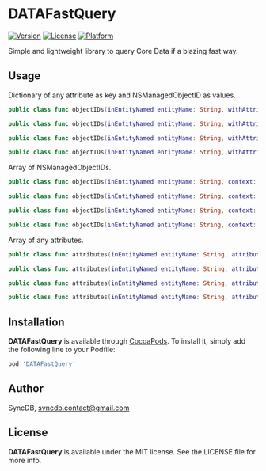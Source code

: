 # DATAFastQuery

[![Version](https://img.shields.io/cocoapods/v/DATAFastQuery.svg?style=flat)](http://cocoadocs.org/docsets/DATAFastQuery)
[![License](https://img.shields.io/cocoapods/l/DATAFastQuery.svg?style=flat)](http://cocoadocs.org/docsets/DATAFastQuery)
[![Platform](https://img.shields.io/cocoapods/p/DATAFastQuery.svg?style=flat)](http://cocoadocs.org/docsets/DATAFastQuery)

Simple and lightweight library to query Core Data if a blazing fast way.

## Usage

Dictionary of any attribute as key and NSManagedObjectID as values.

```swift
public class func objectIDs(inEntityNamed entityName: String, withAttributesNamed attributeName: String, context: NSManagedObjectContext) -> [AnyHashable : NSManagedObjectID]

public class func objectIDs(inEntityNamed entityName: String, withAttributesNamed attributeName: String, context: NSManagedObjectContext, predicate: NSPredicate?) -> [AnyHashable : NSManagedObjectID]

public class func objectIDs(inEntityNamed entityName: String, withAttributesNamed attributeName: String, context: NSManagedObjectContext, sortDescriptors: [NSSortDescriptor]) -> [AnyHashable : NSManagedObjectID]

public class func objectIDs(inEntityNamed entityName: String, withAttributesNamed attributeName: String, context: NSManagedObjectContext, predicate: NSPredicate, sortDescriptors: [NSSortDescriptor]) -> [AnyHashable : NSManagedObjectID]
```

Array of NSManagedObjectIDs.
```swift
public class func objectIDs(inEntityNamed entityName: String, context: NSManagedObjectContext) -> [NSManagedObjectID]

public class func objectIDs(inEntityNamed entityName: String, context: NSManagedObjectContext, predicate: NSPredicate) -> [NSManagedObjectID]

public class func objectIDs(inEntityNamed entityName: String, context: NSManagedObjectContext, sortDescriptors: [NSSortDescriptor]) -> [NSManagedObjectID]

public class func objectIDs(inEntityNamed entityName: String, context: NSManagedObjectContext, predicate: NSPredicate, sortDescriptors: [NSSortDescriptor]) -> [NSManagedObjectID]
```

Array of any attributes.
```swift
public class func attributes(inEntityNamed entityName: String, attributeName: String, context: NSManagedObjectContext) -> [Any]

public class func attributes(inEntityNamed entityName: String, attributeName: String, context: NSManagedObjectContext, predicate: NSPredicate) -> [Any]

public class func attributes(inEntityNamed entityName: String, attributeName: String, context: NSManagedObjectContext, sortDescriptors: [NSSortDescriptor]) -> [Any]

public class func attributes(inEntityNamed entityName: String, attributeName: String, context: NSManagedObjectContext, predicate: NSPredicate, sortDescriptors: [NSSortDescriptor]) -> [Any]
```

## Installation

**DATAFastQuery** is available through [CocoaPods](http://cocoapods.org). To install
it, simply add the following line to your Podfile:

```ruby
pod 'DATAFastQuery'
```

## Author

SyncDB, syncdb.contact@gmail.com

## License

**DATAFastQuery** is available under the MIT license. See the LICENSE file for more info.
